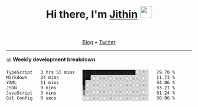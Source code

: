 <h1 align="center">Hi there, I'm <a href="https://jithset.github.io/" target="_blank">Jithin</a> <img
src="https://github.com/blackcater/blackcater/raw/main/images/Hi.gif" height="32" /></h1>

<br />

<p align="center">
  <a href="https://jithset.github.io">Blog</a> •
  <a href="https://twitter.com/jithset">Twitter</a>
</p>

---

📊 **Weekly development breakdown**

<!--START_SECTION:waka-->

```text
TypeScript   3 hrs 55 mins   ████████████████████░░░░░   79.70 %
Markdown     34 mins         ███░░░░░░░░░░░░░░░░░░░░░░   11.73 %
YAML         11 mins         █░░░░░░░░░░░░░░░░░░░░░░░░   04.06 %
JSON         9 mins          ▓░░░░░░░░░░░░░░░░░░░░░░░░   03.21 %
JavaScript   3 mins          ▒░░░░░░░░░░░░░░░░░░░░░░░░   01.24 %
Git Config   0 secs          ░░░░░░░░░░░░░░░░░░░░░░░░░   00.06 %
```

<!--END_SECTION:waka-->


